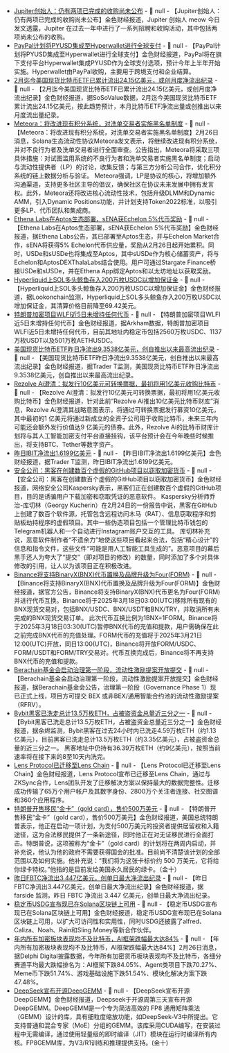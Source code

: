 - [Jupiter创始人：仍有两项已完成的收购尚未公布]() - 📰 null - 【Jupiter创始人：仍有两项已完成的收购尚未公布】金色财经报道，Jupiter 创始人 meow 今日发文透露，Jupiter 在过去一年中进行了一系列招聘和收购活动，其中包括两项尚未公布的收购。
- [PayPal计划将PYUSD集成至Hyperwallet进行全球支付](https://t.me/news_crypto/15597) - 📰 null - 【PayPal计划将PYUSD集成至Hyperwallet进行全球支付】金色财经报道，PayPal将在旗下支付平台Hyperwallet集成PYUSD作为全球支付选项，预计今年上半年开始实施。Hyperwallet由PayPal收购，主要用于跨境支付和企业结算。
- [2月迄今美国现货比特币ETF已累计流出24.15亿美元，或创月度净流出纪录](https://sosovalue.com/zh/assets/etf/us-btc-spot?__cf_chl_tk=VDZBsU6GnouxGQ1w.qczzMJhWHRZIqZVMPmPbCqG0gA-1740538520-1.0.1.1-s_vqbRcZChBZRh_NctZhny5QSvD1QHnsvJ3eAmpHzRs) - 📰 null - 【2月迄今美国现货比特币ETF已累计流出24.15亿美元，或创月度净流出纪录】金色财经报道，据SoSoValue数据，2月迄今美国现货比特币ETF累计流出24.15亿美元，按此趋势预计，本月比特币ETF净流出量或创推出以来月度流出量纪录。
- [Meteora：将改进现有积分系统，对洗单交易者实施黑名单制度](https://x.com/MeteoraAG/status/1894419794210033925) - 📰 null - 【Meteora：将改进现有积分系统，对洗单交易者实施黑名单制度】2月26日消息，Solana生态流动性协议Meteora发文表示，将继续改进现有积分系统，并对不良行为者及洗单交易者进行全面审查。公告指出，Meteora将采取三项具体措施：对试图滥用系统的不良行为者和洗单交易者实施黑名单制度；启动与流动性提供者（LP）的讨论，收集反馈；与第三方分析公司合作，优化积分系统的链上数据分析与验证。 
Meteora强调，LP是协议的核心，将增加额外沟通渠道，支持更多社区主导的倡议，确保社区在协议未来发展中拥有发言权。此外，Meteora还将改进核心流动性技术，包括升级DLMM和Dynamic AMM，引入Dynamic Positions功能，并计划支持Token2022标准，以吸引更多LP、代币团队和集成商。
- [Ethena Labs在Aptos生态部署，sENA获Echelon 5%代币奖励](https://x.com/ethena_labs/status/1894425684061425895) - 📰 null - 【Ethena Labs在Aptos生态部署，sENA获Echelon 5%代币奖励】金色财经报道，据Ethena Labs公告，其已部署至Aptos生态，并与Echelon Market合作，sENA将获得5% Echelon代币供应量，奖励从2月26日起开始累积。同时，USDe和sUSDe也将集成至Aptos，其中sUSDe作为核心储蓄资产，将与Echelon和AptosDEXThalaLabs结合使用。用户可通过Stargate Finance桥接USDe和sUSDe，并在Ethena App绑定Aptos和以太坊地址以获取奖励。
- [Hyperliquid上SOL多头鲸鱼存入200万枚USDC以增加保证金](https://x.com/lookonchain/status/1894576836220522767) - 📰 null - 【Hyperliquid上SOL多头鲸鱼存入200万枚USDC以增加保证金】金色财经报道，据Lookonchain监测，Hyperliquid上SOL多头鲸鱼存入200万枚USDC以增加保证金，其清算价格目前降至69.42美元。
- [特朗普加密项目WLFI近5日未增持任何代币](https://intel.arkm.com/explorer/entity/worldlibertyfi) - 📰 null - 【特朗普加密项目WLFI近5日未增持任何代币】金色财经报道，据Arkham数据，特朗普加密项目WLFI近5日未增持任何代币，目前其地址内稳定币包括2560万枚USDC、1137万枚USDT以及501万枚AETHUSDC。
- [美国现货比特币ETF昨日净流出9.3538亿美元，创自推出以来最高流出纪录](https://x.com/thepfund/status/1894575640294424718) - 📰 null - 【美国现货比特币ETF昨日净流出9.3538亿美元，创自推出以来最高流出纪录】金色财经报道，据Trader T监测，美国现货比特币ETF昨日净流出9.3538亿美元，创自推出以来最高流出纪录。
- [Rezolve Ai澄清：拟发行10亿美元可转换票据，最初将用1亿美元收购比特币](https://www.globenewswire.com/news-release/2025/02/25/3032055/0/en/Rezolve-Ai-Clarifies-Strategic-Intent-Behind-1-Billion-Bitcoin-Treasury-Initiative.html) - 📰 null - 【Rezolve Ai澄清：拟发行10亿美元可转换票据，最初将用1亿美元收购比特币】金色财经报道，针对此前“Rezolve Ai推出10亿美元比特币财库”消息，Rezolve Ai澄清其战略意图表示，将通过可转换票据发行募资10亿美元，其中最初的1 亿美元将通过新成立的全资子公司用于收购比特币，未来三年内可能还会额外发行价值达9 亿美元的债券。此外，Rezolve Ai的比特币财库计划将与其人工智能加密支付平台直接挂钩，该平台预计会在今年晚些时候推出，将支持BTC、Tether等数字资产。
- [昨日IBIT净流出1.6199亿美元](https://x.com/thepfund/status/1894573094624518464) - 📰 null - 【昨日IBIT净流出1.6199亿美元】金色财经报道，据Trader T监测，昨日IBIT净流出1.6199亿美元。
- [安全公司：黑客在创建数百个虚假的GitHub项目以窃取加密货币](https://cointelegraph.com/news/hackers-fake-github-projects-steal-crypto-kaspersky) - 📰 null - 【安全公司：黑客在创建数百个虚假的GitHub项目以窃取加密货币】金色财经报道，网络安全公司Kaspersky表示，黑客们正在创建数百个虚假的GitHub项目，目的是诱骗用户下载加密和窃取凭证的恶意软件。 
Kaspersky分析师乔治-库切林（Georgy Kucherin）在2月24日的一份报告中说，黑客在GitHub上创建了数百个软件源，托管包含远程访问木马（RAT）、信息窃取程序和剪贴板劫持程序的虚假项目。其中一些伪造项目包括一个管理比特币钱包的Telegram机器人和一个自动进行Instagram账户交互的工具。 
库切林补充说，恶意软件制作者“不遗余力”地使这些项目看起来合法，包括“精心设计”的信息和指令文件，这些文件“可能是用人工智能工具生成的”。恶意项目的幕后黑手还人为夸大了“提交”（即对项目的修改）的数量，同时添加了多个对具体修改的引用，让人以为该项目正在积极改进。
- [Binance将支持BinaryX(BNX)代币置换及品牌升级为Four(FORM)](https://www.binance.com/en/support/announcement/detail/2f963977c7274e0583f16f2e26987b61) - 📰 null - 【Binance将支持BinaryX(BNX)代币置换及品牌升级为Four(FORM)】金色财经报道，据官方公告，Binance将支持BinaryX(BNX)代币更名为Four(FORM)并进行代币互换。Binance将于2025年3月18日03:00(UTC)移除所有现有的BNX现货交易对，包括BNX/USDC、BNX/USDT和BNX/TRY，并取消所有未完成的BNX现货交易订单。 
此次代币互换比例为1BNX=1FORM。Binance将于2025年3月18日03:30(UTC)暂停BNX代币的充值和提款，用户需确保在此之前完成BNX代币的充值处理。FORM代币的充值将于2025年3月21日12:00(UTC)开放，同日13:00(UTC)，Binance将开放FORM/USDC、FORM/USDT和FORM/TRY交易对。代币互换完成后，Binance将不再支持BNX代币的充值和提款。
- [Berachain基金会启动治理第一阶段，流动性激励提案开放提交](https://x.com/berachain/status/1894441515159884093) - 📰 null - 【Berachain基金会启动治理第一阶段，流动性激励提案开放提交】金色财经报道，据Berachain基金会公告，治理第一阶段（Governance Phase 1）现已正式上线，项目方可提交 BEX 或非BEX/通用智能合约池的流动性激励提案（RFRV）。
- [Bybit黑客已洗走总计13.5万枚ETH，占被盗资金总量近三分之一](https://x.com/EmberCN/status/1894561919010574773) - 📰 null - 【Bybit黑客已洗走总计13.5万枚ETH，占被盗资金总量近三分之一】金色财经报道，据余烬监测，Bybit黑客在过去24小时内已洗走4.59万枚ETH（约1.13亿美元），目前黑客已洗走总计13.5万枚ETH（约3.35亿美元），占被盗资金总量的近三分之一。 
黑客地址中仍持有36.39万枚ETH（约9亿美元），按照当前速率将在接下来的8至10天内洗完。
- [Lens Protocol已迁移至Lens Chain](https://x.com/LC/status/1894429913866027300) - 📰 null - 【Lens Protocol已迁移至Lens Chain】金色财经报道，Lens Protocol宣布已迁移至Lens Chain，通过与ZKSync合作，Lens团队开发了迁移解决方案以保持最大的数据完整性。迁移成功传输了65万个用户帐户及其数字身份、2800万个关注者连接、社交图谱和360个应用程序。
- [特朗普开售移民“金卡”（gold card），售价500万美元]() - 📰 null - 【特朗普开售移民“金卡”（gold card），售价500万美元】金色财经报道，美国总统特朗普表示，他正在启动一项计划，为支付500万美元的投资者提供居留权和入籍途径，这为合法移民提供了一条新途径，同时他正在对无证移民进行全面打击。特朗普说，这项被称为“金卡”（gold card）的计划将在两周内启动，并补充说，他认为他的政府不需要获得国会的批准。目前尚不清楚该计划的全部范围以及如何实施。他补充说：“我们将为这张卡标价约 500 万美元，它将给你绿卡特权。”他指的是目前发给美国永久居民的绿卡。（金十）
- [昨日FBTC净流出3.447亿美元，创单日最大净流出纪录](https://farside.co.uk/btc/) - 📰 null - 【昨日FBTC净流出3.447亿美元，创单日最大净流出纪录】金色财经报道，据 farside 监测，昨日 FBTC 净流出 3.447 亿美元，创单日最大净流出纪录。
- [稳定币USDG宣布现已在Solana区块链上可用](https://x.com/global_dollar/status/1894388120466170082) - 📰 null - 【稳定币USDG宣布现已在Solana区块链上可用】金色财经报道，稳定币USDG宣布现已在Solana区块链上可用，以扩大可访问性和实用性，同时USDG还披露了alfred、Caliza、Noah、Rain和Sling Money等新合作伙伴。
- [年内所有加密板块表现均不及比特币，AI框架跌幅最大达84%](https://x.com/Delphi_Digital/status/1894173941863723067) - 📰 null - 【年内所有加密板块表现均不及比特币，AI框架跌幅最大达84%】2月26日消息，据Delphi Digital披露数据，今年所有加密货币板块表现均不及比特币，各细分赛道平均最大跌幅排名为：AI框架下跌84.05%、Agent类项目下跌70.27%、Meme币下跌51.74%、游戏基础设施下跌51.54%、模块化解决方案下跌47.48%。
- [DeepSeek宣布开源DeepGEMM]() - 📰 null - 【DeepSeek宣布开源DeepGEMM】金色财经报道，Deepseek于开源周第三天宣布开源DeepGEMM。DeepGEMM是一个专为简洁高效的 FP8 通用矩阵乘法（GEMM）设计的库，具有细粒度缩放功能，如DeepSeek-V3中所提出。它支持普通和混合专家（MoE）分组的GEMM。该库采用CUDA编写，在安装过程中无需编译，通过使用轻量级的即时编译（JIT）模块在运行时编译所有内核。FP8GEMM库，为V3/R1训练和推理提供支持。(金十)
